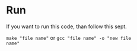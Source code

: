 # Run
If you want to run this code, than follow this sept.

<code>make "file name"</code> or <code>gcc "file name" -o "new file name"</code>